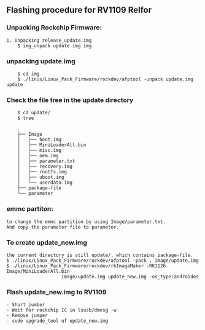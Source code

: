 ## Flashing procedure for RV1109 Relfor

### Unpacking Rockchip Firmware:

	1. Unpacking release_update.img
		$ img_unpack update.img img

### unpacking update.img
		$ cd img
		$ ./linux/Linux_Pack_Firmware/rockdev/afptool -unpack update.img update
### Check the file tree in the update directory
		$ cd update/
		$ tree

		.
		├── Image
		│   ├── boot.img
		│   ├── MiniLoaderAll.bin
		│   ├── misc.img
		│   ├── oem.img
		│   ├── parameter.txt
		│   ├── recovery.img
		│   ├── rootfs.img
		│   ├── uboot.img
		│   └── userdata.img
		├── package-file
		└── parameter

	
### emmc partiton:
	to change the emmc partition by using Image/parameter.txt.
	And copy the parameter file to parameter.

### To create update_new.img
	the current directory is still update/, which contains package-file.
	$ ./linux/Linux_Pack_Firmware/rockdev/afptool -pack . Image/update.img
	$ ./linux/Linux_Pack_Firmware/rockdev/rkImageMaker -RK1126 Image/MiniLoaderAll.bin
						Image/update.img update_new.img -os_type:androidos

### Flash update_new.img to RV1109
	- Short jumber
	- Wait for rockchip IC in lsusb/dmesg -w
	- Remove jumper
	- sudo upgrade_tool uf update_new.img

